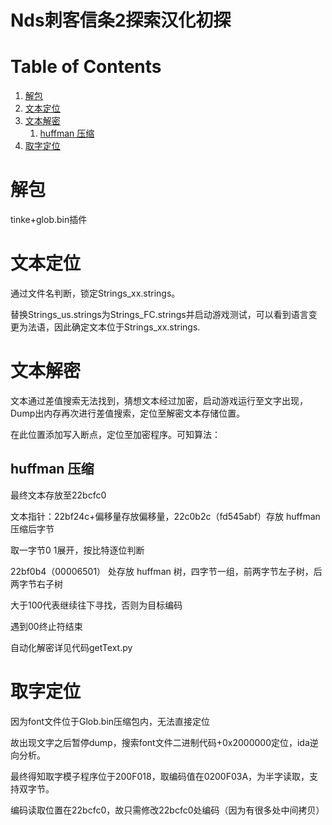 # Nds刺客信条2探索汉化初探

# Table of Contents

1.  [解包](#orgfec708e)
2.  [文本定位](#orgdbf379c)
3.  [文本解密](#org807f43b)
    1.  [huffman 压缩](#org0e4a200)
4.  [取字定位](#org82c9747)



<a id="orgfec708e"></a>

# 解包

tinke+glob.bin插件


<a id="orgdbf379c"></a>

# 文本定位

通过文件名判断，锁定Strings\_xx.strings。

替换Strings\_us.strings为Strings\_FC.strings并启动游戏测试，可以看到语言变更为法语，因此确定文本位于Strings\_xx.strings.


<a id="org807f43b"></a>

# 文本解密

文本通过差值搜索无法找到，猜想文本经过加密，启动游戏运行至文字出现，Dump出内存再次进行差值搜索，定位至解密文本存储位置。

在此位置添加写入断点，定位至加密程序。可知算法：


<a id="org0e4a200"></a>

## huffman 压缩

最终文本存放至22bcfc0

文本指针：22bf24c+偏移量存放偏移量，22c0b2c（fd545abf）存放 huffman 压缩后字节

取一字节0 1展开，按比特逐位判断

22bf0b4（00006501） 处存放 huffman 树，四字节一组，前两字节左子树，后两字节右子树

大于100代表继续往下寻找，否则为目标编码

遇到00终止符结束

自动化解密详见代码getText.py


<a id="org82c9747"></a>

# 取字定位

因为font文件位于Glob.bin压缩包内，无法直接定位

故出现文字之后暂停dump，搜索font文件二进制代码+0x2000000定位，ida逆向分析。

最终得知取字模子程序位于200F018，取编码值在0200F03A，为半字读取，支持双字节。

编码读取位置在22bcfc0，故只需修改22bcfc0处编码（因为有很多处中间拷贝）

